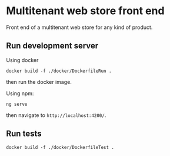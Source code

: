 # Multitenant web store front end
Front end of a multitenant web store for any kind of product.


## Run development server
Using docker
```console
docker build -f ./docker/DockerfileRun .
```
then run the docker image.

Using npm:
```console
ng serve
```

then navigate to `http://localhost:4200/`.


## Run tests
```console
docker build -f ./docker/DockerfileTest .
```